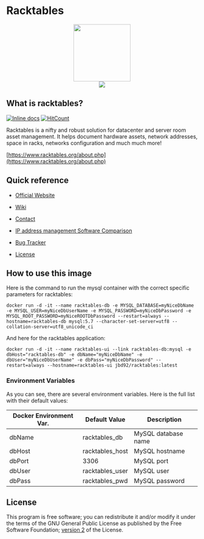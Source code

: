 # Racktables

<p align="center">
<img src="https://avatars1.githubusercontent.com/u/1536973?s=400&v=4" width="150px" height="150px"/>
<br />
<img src="https://www.racktables.org/img/logo.png"/>
</p>

## What is racktables?

[![Inline docs](http://inch-ci.org/github/JayBeeDe/docker_racktables.svg?branch=master)](http://inch-ci.org/github/JayBeeDe/docker_racktables) [![HitCount](http://hits.dwyl.com/JayBeeDe/docker_racktables.svg)](http://hits.dwyl.com/JayBeeDe/docker_racktables)

Racktables is a nifty and robust solution for datacenter and server room asset management. It helps document hardware assets, network addresses, space in racks, networks configuration and much much more!

[https://www.racktables.org/about.php](https://www.racktables.org/about.php)

## Quick reference

- [Official Website](https://www.racktables.org/about.php)

- [Wiki](https://wiki.racktables.org/index.php/Main_Page)

- [Contact](https://www.racktables.org/contacts.php)

- [IP address management Software Comparison](https://en.wikipedia.org/wiki/IP_address_management)

- [Bug Tracker](https://bugs.racktables.org/my_view_page.php)

- [License](https://www.gnu.org/licenses/old-licenses/gpl-2.0.en.html)

## How to use this image

Here is the command to run the mysql container with the correct specific parameters for racktables:

```shell
docker run -d -it --name racktables-db -e MYSQL_DATABASE=myNiceDbName -e MYSQL_USER=myNiceDbUserName -e MYSQL_PASSWORD=myNiceDbPassword -e MYSQL_ROOT_PASSWORD=myNiceROOTDbPassword --restart=always --hostname=racktables-db mysql:5.7 --character-set-server=utf8 --collation-server=utf8_unicode_ci
```

And here for the racktables application:

```shell
docker run -d -it --name racktables-ui --link racktables-db:mysql -e dbHost="racktables-db" -e dbName="myNiceDbName" -e dbUser="myNiceDbUserName" -e dbPass="myNiceDbPassword" --restart=always --hostname=racktables-ui jbd92/racktables:latest
```

### Environment Variables

As you can see, there are several environment variables. Here is the full list with their default values:

Docker Environment Var. | Default Value | Description
------------- | ------------- | -------------
dbName | racktables_db | MySQL database name
dbHost | racktables_host | MySQL hostname
dbPort | 3306 | MySQL port
dbUser | racktables_user | MySQL user
dbPass | racktables_pwd | MySQL password

## License

This program is free software; you can redistribute it and/or modify it under the terms of the GNU General Public License as published by the Free Software Foundation; [version 2](https://www.gnu.org/licenses/old-licenses/gpl-2.0.en.html) of the License.
